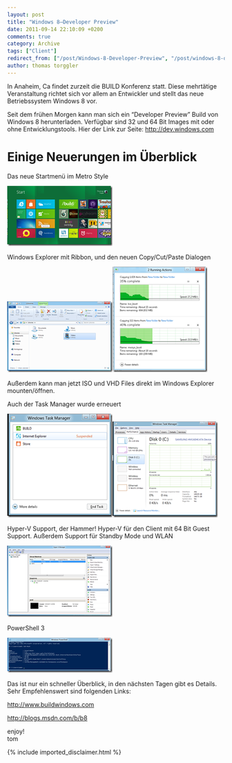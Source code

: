 ```yaml
---
layout: post
title: "Windows 8–Developer Preview"
date: 2011-09-14 22:10:09 +0200
comments: true
category: Archive
tags: ["Client"]
redirect_from: ["/post/Windows-8-Developer-Preview", "/post/windows-8-developer-preview"]
author: thomas torggler
---
```

<!-- more -->
<p>In Anaheim, Ca findet zurzeit die BUILD Konferenz statt. Diese mehrtätige Veranstaltung richtet sich vor allem an Entwickler und stellt das neue Betriebssystem Windows 8 vor.</p>  <p>Seit dem frühen Morgen kann man sich ein “Developer Preview” Build von Windows 8 herunterladen. Verfügbar sind 32 und 64 Bit Images mit oder ohne Entwicklungstools. Hier der Link zur Seite: <a href="http://dev.windows.com">http://dev.windows.com</a></p>  <h1>Einige Neuerungen im Überblick</h1>  <p>Das neue Startmenü im Metro Style</p>  <p><a href="/assets/archive/image_346.png"><img style="background-image: none; border-right-width: 0px; margin: 0px; padding-left: 0px; padding-right: 0px; display: inline; border-top-width: 0px; border-bottom-width: 0px; border-left-width: 0px; padding-top: 0px" title="image" border="0" alt="image" src="/assets/archive/image_thumb_344.png" width="244" height="139" /></a></p>  <p>Windows Explorer mit Ribbon, und den neuen Copy/Cut/Paste Dialogen</p>  <p><a href="/assets/archive/image_347.png"><img style="background-image: none; border-right-width: 0px; padding-left: 0px; padding-right: 0px; display: inline; border-top-width: 0px; border-bottom-width: 0px; border-left-width: 0px; padding-top: 0px" title="image" border="0" alt="image" src="/assets/archive/image_thumb_345.png" width="244" height="164" /></a><a href="/assets/archive/image_348.png"><img style="background-image: none; border-right-width: 0px; padding-left: 0px; padding-right: 0px; display: inline; border-top-width: 0px; border-bottom-width: 0px; border-left-width: 0px; padding-top: 0px" title="image" border="0" alt="image" src="/assets/archive/image_thumb_346.png" width="220" height="244" /></a></p>  <p>Außerdem kann man jetzt ISO und VHD Files direkt im Windows Explorer mounten/öffnen.</p>  <p>Auch der Task Manager wurde erneuert</p>  <p><a href="/assets/archive/image_349.png"><img style="background-image: none; border-right-width: 0px; margin: 0px; padding-left: 0px; padding-right: 0px; display: inline; border-top-width: 0px; border-bottom-width: 0px; border-left-width: 0px; padding-top: 0px" title="image" border="0" alt="image" src="/assets/archive/image_thumb_347.png" width="244" height="240" /></a><a href="/assets/archive/image_350.png"><img style="background-image: none; border-right-width: 0px; margin: 0px; padding-left: 0px; padding-right: 0px; display: inline; border-top-width: 0px; border-bottom-width: 0px; border-left-width: 0px; padding-top: 0px" title="image" border="0" alt="image" src="/assets/archive/image_thumb_348.png" width="244" height="222" /></a></p>  <p>Hyper-V Support, der Hammer! Hyper-V für den Client mit 64 Bit Guest Support. Außerdem Support für Standby Mode und WLAN</p>  <p><a href="/assets/archive/image_351.png"><img style="background-image: none; border-right-width: 0px; margin: 0px; padding-left: 0px; padding-right: 0px; display: inline; border-top-width: 0px; border-bottom-width: 0px; border-left-width: 0px; padding-top: 0px" title="image" border="0" alt="image" src="/assets/archive/image_thumb_349.png" width="244" height="165" /></a></p>  <p>PowerShell 3</p>  <p><a href="/assets/archive/image_352.png"><img style="background-image: none; border-right-width: 0px; margin: 0px; padding-left: 0px; padding-right: 0px; display: inline; border-top-width: 0px; border-bottom-width: 0px; border-left-width: 0px; padding-top: 0px" title="image" border="0" alt="image" src="/assets/archive/image_thumb_350.png" width="244" height="81" /></a>&#160;</p>  <p>Das ist nur ein schneller Überblick, in den nächsten Tagen gibt es Details. Sehr Empfehlenswert sind folgenden Links:</p>  <p><a href="http://www.buildwindows.com">http://www.buildwindows.com</a></p>  <p><a href="http://blogs.msdn.com/b/b8">http://blogs.msdn.com/b/b8</a></p>  <p>enjoy!   <br />tom</p>
{% include imported_disclaimer.html %}
